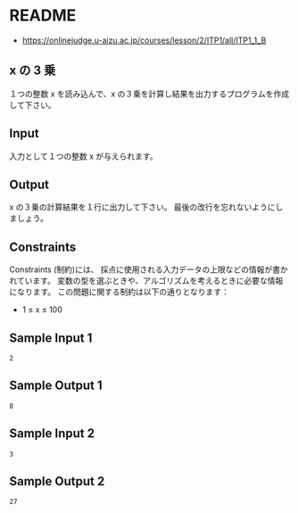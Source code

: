 # README
- <https://onlinejudge.u-aizu.ac.jp/courses/lesson/2/ITP1/all/ITP1_1_B>
## x の 3 乗
１つの整数 x を読み込んで、x の３乗を計算し結果を出力するプログラムを作成して下さい。
## Input
入力として１つの整数 x が与えられます。
## Output
x の３乗の計算結果を１行に出力して下さい。
最後の改行を忘れないようにしましょう。
## Constraints
Constraints (制約)には、
採点に使用される入力データの上限などの情報が書かれています。
変数の型を選ぶときや、アルゴリズムを考えるときに必要な情報になります。
この問題に関する制約は以下の通りとなります：

- 1 ≤ x ≤ 100
## Sample Input 1
```
2
```
## Sample Output 1
```
8
```
## Sample Input 2
```
3
```
## Sample Output 2
```
27
```

